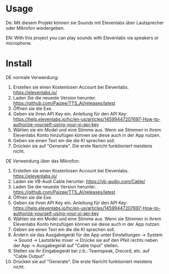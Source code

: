 # Usage

  De: Mit diesem Projekt können sie Sounds mit Elevenlabs über Lautsprecher oder Mikrofon wiedergeben.  
  
  EN: With this project you can play sounds with Elevenlabs via speakers or microphone.  

# Install
  DE normale Verwendung:
  
   1. Erstellen sie einen Kostenlosen Account bei Elevenlabs. https://elevenlabs.io/
   2. Laden Sie die neueste Version herunter. https://github.com/Paizee/TTS_AI/releases/latest
   3. Öffnen sie die Exe.
   4. Geben sie ihren API Key ein. Anleitung für den API Key: https://help.elevenlabs.io/hc/en-us/articles/14599447207697-How-to-authorize-yourself-using-your-xi-api-key
   5. Wählen sie ein Model und eine Stimme aus. Wenn sie Stimmen in ihrem Elevenlabs Konto hinzufügen können sie diese auch in der App nutzen.
   6. Geben sie einen Text ein die die KI sprechen soll.
   7. Drücken sie auf "Generate". Die erste Naricht funktioniert meistens nicht.

  DE Verwendung über das Mikrofon:

   1. Erstellen sie einen Kostenlosen Account bei Elevenlabs. https://elevenlabs.io/
   2. Laden sie VB-Audi Cable herunter. https://vb-audio.com/Cable/
   3. Laden Sie die neueste Version herunter. https://github.com/Paizee/TTS_AI/releases/latest
   4. Öffnen sie die Exe.
   5. Geben sie ihren API Key ein. Anleitung für den API Key: https://help.elevenlabs.io/hc/en-us/articles/14599447207697-How-to-authorize-yourself-using-your-xi-api-key
   6. Wählen sie ein Model und eine Stimme aus. Wenn sie Stimmen in ihrem Elevenlabs Konto hinzufügen können sie diese auch in der App nutzen.
   7. Geben sie einen Text ein die die KI sprechen soll.
   8. Ändern sie das Ausgabegerät für die App unter Einstellungen -> System -> Sound -> Lautstärke mixer -> Drücke sie auf den Pfeil rechts neben der App -> Ausgabegerät auf "Cable Input" stellen.
   9. Stellen sie ihr Eingabegerät bei z.b.: Teamspeak, Discord, etc. auf "Cable Output"
   10. Drücken sie auf "Generate". Die erste Naricht funktioniert meistens nicht.
  

     
     
